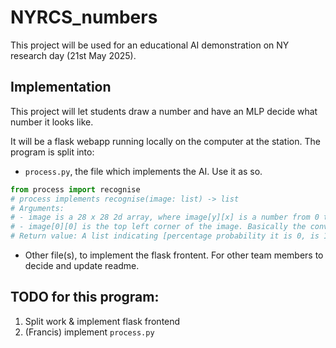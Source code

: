 # NYRCS_numbers
This project will be used for an educational AI demonstration on NY research day (21st May 2025).

## Implementation
This project will let students draw a number and have an MLP decide what number it looks like.

It will be a flask webapp running locally on the computer at the station. The program is split into:
- `process.py`, the file which implements the AI. Use it as so.
```py
from process import recognise
# process implements recognise(image: list) -> list
# Arguments:
# - image is a 28 x 28 2d array, where image[y][x] is a number from 0 to 255 indicating pixel darkness from darkest to lightest
# - image[0][0] is the top left corner of the image. Basically the conventional image format
# Return value: A list indicating [percentage probability it is 0, is 1, is 2, is 3, ...]
```
- Other file(s), to implement the flask frontent. For other team members to decide and update readme.

## TODO for this program:
1. Split work & implement flask frontend
2. (Francis) implement `process.py`